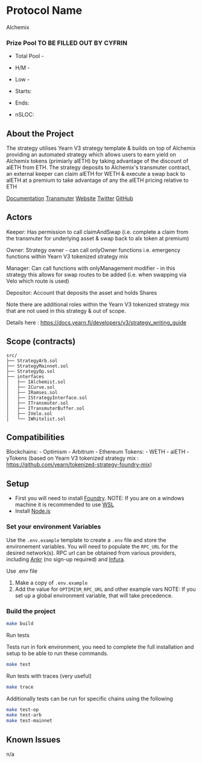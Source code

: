 # Protocol Name 
Alchemix

### Prize Pool TO BE FILLED OUT BY CYFRIN

- Total Pool - 
- H/M -  
- Low - 

- Starts: 
- Ends: 

- nSLOC: 

[//]: # (contest-details-open)

## About the Project

The strategy utilises Yearn V3 strategy template & builds on top of Alchemix providing an automated strategy which allows users to earn yield on Alchemix tokens (primiarly alETH) by taking advantage of the discount of alETH from ETH. The strategy deposits to Alchemix's transmuter contract, an external keeper can claim alETH for WETH & execute a swap back to alETH at a premium to take advantage of any the alETH pricing relative to ETH

[Documentation](https://docs.alchemix.fi/)
[Transmuter](https://docs.alchemix.fi/alchemix-ecosystem/transmuter)
[Website](https://alchemix.fi/)
[Twitter](www.twitter.com/AlchemixFi)
[GitHub](www.GitHub.com/account)

## Actors


Keeper: Has permission to call claimAndSwap (i.e. complete a claim from the transmuter for underlying asset & swap back to alx token at premium)

Owner: Strategy owner - can call onlyOwner functions i.e. emergency functions within Yearn V3 tokenized strategy mix

Manager: Can call functions with onlyManagement modifier - in this strategy this allows for swap routes to be added (i.e. when swapping via Velo which route is used)

Depositor: Account that deposits the asset and holds Shares

Note there are additional roles within the Yearn V3 tokenized strategy mix that are not used in this strategy & out of scope.

Details here : https://docs.yearn.fi/developers/v3/strategy_writing_guide

[//]: # (contest-details-close)

[//]: # (scope-open)

## Scope (contracts)

```
src/
├── StrategyArb.sol
├── StrategyMainnet.sol
├── StrategyOp.sol
├── interfaces
│   ├── IAlchemist.sol
│   ├── ICurve.sol
│   ├── IRamses.sol
│   ├── IStrategyInterface.sol
│   ├── ITransmuter.sol
│   ├── ITransmuterBuffer.sol
│   ├── IVelo.sol
│   └── IWhitelist.sol
```

## Compatibilities

Blockchains:
    - Optimism
    - Arbitrum
    - Ethereum
Tokens:
    - WETH
    - alETH
    - yTokens (based on Yearn V3 tokenized strategy mix : https://github.com/yearn/tokenized-strategy-foundry-mix)


[//]: # (scope-close)

[//]: # (getting-started-open)

## Setup

- First you will need to install [Foundry](https://book.getfoundry.sh/getting-started/installation).
NOTE: If you are on a windows machine it is recommended to use [WSL](https://learn.microsoft.com/en-us/windows/wsl/install)
- Install [Node.js](https://nodejs.org/en/download/package-manager/)

### Set your environment Variables

Use the `.env.example` template to create a `.env` file and store the environement variables. You will need to populate the `RPC_URL` for the desired network(s). RPC url can be obtained from various providers, including [Ankr](https://www.ankr.com/rpc/) (no sign-up required) and [Infura](https://infura.io/).

Use .env file

1. Make a copy of `.env.example`
2. Add the value for `OPTIMISM_RPC_URL` and other example vars
     NOTE: If you set up a global environment variable, that will take precedence.

### Build the project

```sh
make build
```

Run tests

Tests run in fork environment, you need to complete the full installation and setup to be able to run these commands.

```sh
make test
```

Run tests with traces (very useful)

```sh
make trace
```

Additionally tests can be run for specific chains using the following

```sh
make test-op
make test-arb
make test-mainnet

```
## Known Issues

n/a